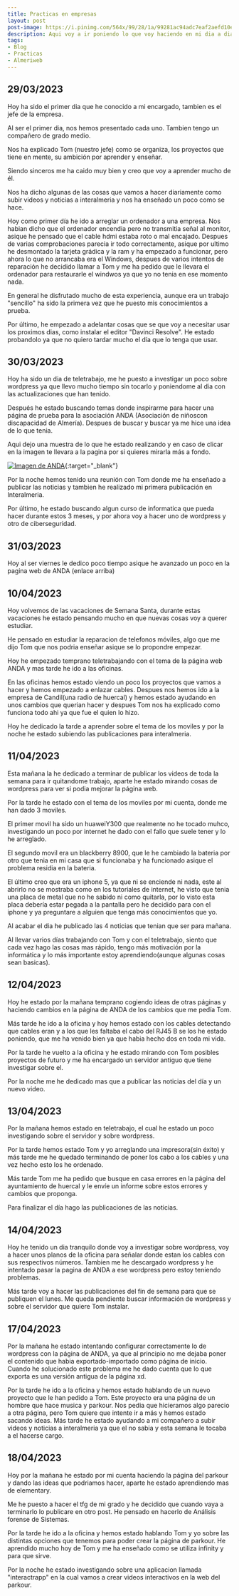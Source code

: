 ```yaml
---
title: Practicas en empresas
layout: post
post-image: https://i.pinimg.com/564x/99/28/1a/99281ac94adc7eaf2aefd10ea67467b5.jpg
description: Aqui voy a ir poniendo lo que voy haciendo en mi dia a dia durante las practicas que estoy realizando en la empresa Almeriweb.
tags:
- Blog
- Practicas
- Almeriweb
---
```


## 29/03/2023

Hoy ha sido el primer dia que he conocido a mi encargado, tambien es el jefe de la empresa.


Al ser el primer dia, nos hemos presentado cada uno. Tambien tengo un compañero de grado medio.


Nos ha explicado Tom (nuestro jefe) como se organiza, los proyectos que tiene en mente, su ambición por aprender y enseñar.


Siendo sinceros me ha caido muy bien y creo que voy a aprender mucho de él.


Nos ha dicho algunas de las cosas que vamos a hacer diariamente como subir videos y noticias a interalmeria y nos ha enseñado un poco como 
se hace.


Hoy como primer día he ido a arreglar un ordenador a una empresa. Nos habian dicho que el ordenador encendia pero no transmitia señal al monitor, asique he pensado que el cable hdmi estaba roto o mal encajado. Despues de varias comprobaciones parecia ir todo correctamente, asique por ultimo he desmontado la tarjeta grádica y la ram y ha empezado a funcionar, pero ahora lo que no arrancaba era el Windows, despues de varios intentos de reparación he decidido llamar a Tom y me ha pedido que le llevara el ordenador para restaurarle el windwos ya que yo no tenia en ese momento nada.


En general he disfrutado mucho de esta experiencia, aunque era un trabajo "sencillo" ha sido la primera vez que he puesto mis conocimientos a prueba.


Por último, he empezado a adelantar cosas que se que voy a necesitar usar los proximos dias, como instalar el editor "Davinci Resolve".
He estado probandolo ya que no quiero tardar mucho el día que lo tenga que usar.

## 30/03/2023

Hoy ha sido un dia de teletrabajo, me he puesto a investigar un poco sobre wordpress ya que llevo mucho tiempo sin tocarlo y poniendome al dia con las actualizaciones que han tenido.


Después he estado buscando temas donde inspirarme para hacer una página de prueba para la asociación ANDA (Asociación de niñoscon discapacidad de Almería). Despues de buscar y buscar ya me hice una idea de lo que tenia.


Aqui dejo una muestra de lo que he estado realizando y en caso de clicar en la imagen te llevara a la pagina por si quieres mirarla más a fondo.

[![Imagen de ANDA](../imagenes/almeriweb/30-03-2023.PNG)](https://carlosandaprueba.wordpress.com/){:target="_blank"}


Por la noche hemos tenido una reunión con Tom donde me ha enseñado a publicar las noticias y tambien he realizado mi primera publicación en Interalmeria.


Por último, he estado buscando algun curso de informatica que pueda hacer durante estos 3 meses, y por ahora voy a hacer uno de wordpress y otro de ciberseguridad.

## 31/03/2023

Hoy al ser viernes le dedico poco tiempo asique he avanzado un poco en la pagina web de ANDA (enlace arriba)

## 10/04/2023

Hoy volvemos de las vacaciones de Semana Santa, durante estas vacaciones he estado pensando mucho en que nuevas cosas voy a querer estudiar.


He pensado en estudiar la reparacion de telefonos móviles, algo que me dijo Tom que nos podria enseñar asique se lo propondre empezar.


Hoy he empezado temprano teletrabajando con el tema de la página web ANDA y mas tarde he ido a las oficinas.


En las oficinas hemos estado viendo un poco los proyectos que vamos a hacer y hemos empezado a enlazar cables. Despues nos hemos ido a la empresa de Candil(una radio de huercal) y hemos estado ayudando en unos cambios que querian hacer y despues Tom nos ha explicado como funciona todo ahi ya que fue el quien lo hizo.


Hoy he dedicado la tarde a aprender sobre el tema de los moviles y por la noche he estado subiendo las publicaciones para interalmeria.


## 11/04/2023

Esta mañana la he dedicado a terminar de publicar los videos de toda la semana para ir quitandome trabajo, aparte he estado mirando cosas de wordpress para ver si podia mejorar la página web.


Por la tarde he estado con el tema de los moviles por mi cuenta, donde me han dado 3 moviles.


El primer movil ha sido un huaweiY300 que realmente no he tocado muhco, investigando un poco por internet he dado con el fallo que suele tener y lo he arreglado.


El segundo movil era un blackberry 8900, que le he cambiado la bateria por otro que tenia en mi casa que si funcionaba y ha funcionado asique el problema residia en la bateria.


El último creo que era un iphone 5, ya que ni se enciende ni nada, este al abrirlo no se mostraba como en los tutoriales de internet, he visto que tenia una placa de metal que no he sabido ni como quitarla, por lo visto esta placa debería estar pegada a la pantalla pero he decidido para con el iphone y ya preguntare a alguien que tenga más conocimientos que yo.


Al acabar el dia he publicado las 4 noticias que tenian que ser para mañana.


Al llevar varios días trabajando con Tom y con el teletrabajo, siento que cada vez hago las cosas mas rápido, tengo más motivación por la informática y lo más importante estoy aprendiendo(aunque algunas cosas sean basicas).


## 12/04/2023


Hoy he estado por la mañana temprano cogiendo ideas de otras páginas y haciendo cambios en la página de ANDA de los cambios que me pedía Tom.


Más tarde he ido a la oficina y hoy hemos estado con los cables detectando que cables eran y a los que les faltaba el cabo del RJ45 B se los he estado poniendo, que me ha venido bien ya que habia hecho dos en toda mi vida.


Por la tarde he vuelto a la oficina y he estado mirando con Tom posibles proyectos de futuro y me ha encargado un servidor antiguo que tiene investigar sobre el.


Por la noche me he dedicado mas que a publicar las noticias del día y un nuevo video.


## 13/04/2023

Por la mañana hemos estado en teletrabajo, el cual he estado un poco investigando sobre el servidor y sobre wordpress.


Por la tarde hemos estado Tom y yo arreglando una impresora(sin éxito) y más tarde me he quedado terminando de poner los cabo a los cables y una vez hecho esto los he ordenado.


Más tarde Tom me ha pedido que busque en casa errores en la página del ayuntamiento de huercal y le envíe un informe sobre estos errores y cambios que proponga.


Para finalizar el día hago las publicaciones de las noticias.


## 14/04/2023


Hoy he tenido un dia tranquilo donde voy a investigar sobre wordpress, voy a hacer unos planos de la oficina para señalar donde estan los cables con sus respectivos números. Tambien me he descargado wordpress y he intentado pasar la pagina de ANDA a ese wordpress pero estoy teniendo problemas.


Más tarde voy a hacer las publicaciones del fin de semana para que se publiquen el lunes. Me queda pendiente buscar información de wordpress y sobre el servidor que quiere Tom instalar.


## 17/04/2023


Por la mañana he estado intentando configurar correctamente lo de wordpress con la página de ANDA, ya que al principio no me dejaba poner el contenido que habia exportado-importado como página de inicio. Cuando he solucionado este problema me he dado cuenta que lo que exporta es una versión antigua de la página xd.


Por la tarde he ido a la oficina y hemos estado hablando de un nuevo proyecto que le han pedido a Tom. Este proyecto era una página de un hombre que hace musica y parkour. Nos pedia que hicieramos algo parecio a otra página, pero Tom quiere que intente ir a más y hemos estado sacando ideas. Más tarde he estado ayudando a mi compañero a subir videos y noticias a interalmeria ya que el no sabia y esta semana le tocaba a el hacerse cargo.


## 18/04/2023


Hoy por la mañana he estado por mi cuenta haciendo la página del parkour y dando las ideas que podriamos hacer, aparte he estado aprendiendo mas de elementary.


Me he puesto a hacer el tfg de mi grado y he decidido que cuando vaya a terminarlo lo publicare en otro post. He pensado en hacerlo de Análisis forense de Sistemas.


Por la tarde he ido a la oficina y hemos estado hablando Tom y yo sobre las distintas opciones que tenemos para poder crear la página de parkour. He aprendido mucho hoy de Tom y me ha enseñado como se utiliza infinity y para que sirve.


Por la noche he estado investigando sobre una aplicacion llamada "interactrapp" en la cual vamos a crear videos interactivos en la web del parkour.